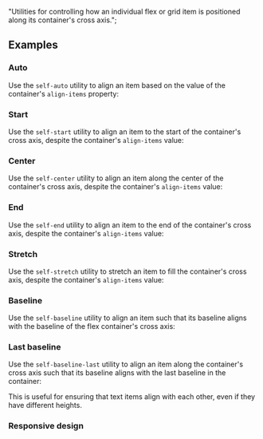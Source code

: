 "Utilities for controlling how an individual flex or grid item is positioned along its container's cross axis.";

## Examples

### Auto

Use the `self-auto` utility to align an item based on the value of the container's `align-items` property:

### Start

Use the `self-start` utility to align an item to the start of the container's cross axis, despite the container's `align-items` value:

### Center

Use the `self-center` utility to align an item along the center of the container's cross axis, despite the container's `align-items` value:

### End

Use the `self-end` utility to align an item to the end of the container's cross axis, despite the container's `align-items` value:

### Stretch

Use the `self-stretch` utility to stretch an item to fill the container's cross axis, despite the container's `align-items` value:

### Baseline

Use the `self-baseline` utility to align an item such that its baseline aligns with the baseline of the flex container's cross axis:

### Last baseline

Use the `self-baseline-last` utility to align an item along the container's cross axis such that its baseline aligns with the last baseline in the container:

This is useful for ensuring that text items align with each other, even if they have different heights.

### Responsive design
